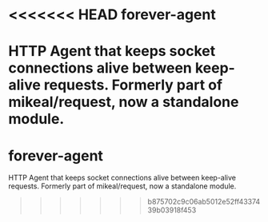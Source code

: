<<<<<<< HEAD
forever-agent
=============

HTTP Agent that keeps socket connections alive between keep-alive requests. Formerly part of mikeal/request, now a standalone module.
=======
forever-agent
=============

HTTP Agent that keeps socket connections alive between keep-alive requests. Formerly part of mikeal/request, now a standalone module.
>>>>>>> b875702c9c06ab5012e52ff4337439b03918f453
